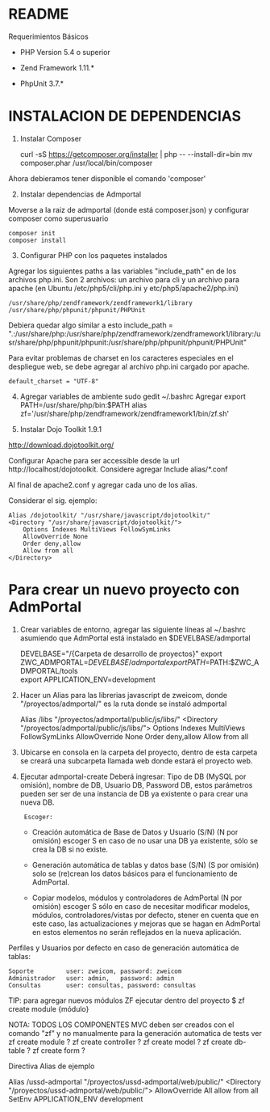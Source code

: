 README
======

Requerimientos Básicos

- PHP Version
5.4 o superior


- Zend Framework 1.11.*
- PhpUnit 3.7.*

INSTALACION DE DEPENDENCIAS
===========================

1. Instalar Composer

	curl -sS https://getcomposer.org/installer | php -- --install-dir=bin
	mv composer.phar /usr/local/bin/composer

Ahora debieramos tener disponible el comando 'composer'

2. Instalar dependencias de Admportal

Moverse a la raiz de admportal (donde está composer.json) y configurar composer como superusuario

	composer init
	composer install

3. Configurar PHP con los paquetes instalados
	
Agregar los siguientes paths
a las variables "include_path" en de los archivos php.ini. 
Son 2 archivos: un archivo para cli y un archivo para apache (en Ubuntu /etc/php5/cli/php.ini y etc/php5/apache2/php.ini)

	/usr/share/php/zendframework/zendframework1/library
	/usr/share/php/phpunit/phpunit/PHPUnit
	
Debiera quedar algo similar a esto
	include_path = ".:/usr/share/php:/usr/share/php/zendframework/zendframework1/library:/usr/share/php/phpunit/phpunit:/usr/share/php/phpunit/phpunit/PHPUnit"

	
Para evitar problemas de charset en los caracteres especiales en el despliegue web, se debe agregar 
al archivo php.ini cargado por apache.

	default_charset = "UTF-8" 

4. Agregar variables de ambiente
	sudo gedit ~/.bashrc
Agregar
	export PATH=/usr/share/php/bin:$PATH
	alias zf='/usr/share/php/zendframework/zendframework1/bin/zf.sh'

	
5. Instalar Dojo Toolkit 1.9.1

http://download.dojotoolkit.org/

Configurar Apache para ser accessible desde la url http://localhost/dojotoolkit. 
Considere agregar 
	Include alias/*.conf
	
Al final de apache2.conf y agregar cada uno de los alias.

Considerar el sig. ejemplo: 

	Alias /dojotoolkit/ "/usr/share/javascript/dojotoolkit/"
	<Directory "/usr/share/javascript/dojotoolkit/">
	    Options Indexes MultiViews FollowSymLinks
	    AllowOverride None
	    Order deny,allow
	    Allow from all
	</Directory>


Para crear un nuevo proyecto con AdmPortal
==========================================

1. Crear variables de entorno, agregar las siguiente líneas al ~/.bashrc asumiendo que AdmPortal está instalado en $DEVELBASE/admportal 

	DEVELBASE="/{Carpeta de desarrollo de proyectos}"
	export ZWC_ADMPORTAL=$DEVELBASE/admportal
	export PATH=$PATH:$ZWC_ADMPORTAL/tools  
	export APPLICATION_ENV=development

2. Hacer un Alias para las librerias javascript de zweicom, donde "/proyectos/admportal/" es la ruta donde se instaló admportal

	Alias /libs "/proyectos/admportal/public/js/libs/"
	<Directory "/proyectos/admportal/public/js/libs/">
	    Options Indexes MultiViews FollowSymLinks
	    AllowOverride None
	    Order deny,allow
	    Allow from all
	</Directory>

3. Ubicarse en consola en la carpeta del proyecto, dentro de esta carpeta se creará una subcarpeta llamada web donde estará el proyecto web.

4. Ejecutar admportal-create 
	Deberá ingresar: 
	Tipo de DB (MySQL por omisión), nombre de DB, Usuario DB, Password DB, 
	estos parámetros pueden ser ser de una instancia de DB ya existente o para crear una nueva DB.
	
	    Escoger: 
	* Creación automática de Base de Datos y Usuario (S/N) (N por omisión) escoger S en caso de no usar una DB ya existente, sólo se crea la DB si no existe. 
	
	* Generación automática de tablas y datos base (S/N) (S por omisión) solo se (re)crean los datos básicos para el funcionamiento de AdmPortal.
	
	* Copiar modelos, módulos y controladores de AdmPortal (N por omisión) escoger S sólo en caso de necesitar modificar modelos, módulos, controladores/vistas por defecto,
	    stener en cuenta que en este caso, las actualizaciones y mejoras que se hagan en AdmPortal en estos elementos no serán reflejados en la nueva aplicación.    


Perfiles y Usuarios por defecto en caso de generación automática de tablas:

	Soporte         user: zweicom, password: zweicom
	Administrador   user: admin,   password: admin
	Consultas       user: consultas, password: consultas


TIP: para agregar nuevos módulos ZF ejecutar dentro del proyecto
$ zf create module {módulo} 

NOTA: TODOS LOS COMPONENTES MVC deben ser creados con el comando "zf" y no manualmente para la generación
automatica de tests
ver
        zf create module  ?
        zf create controller ?
        zf create model ?
        zf create db-table ?
        zf create form ?

Directiva Alias de ejemplo

Alias /ussd-admportal "/proyectos/ussd-admportal/web/public/"
<Directory "/proyectos/ussd-admportal/web/public/">
    AllowOverride All
        allow from all
    SetEnv APPLICATION_ENV development
</Directory>

